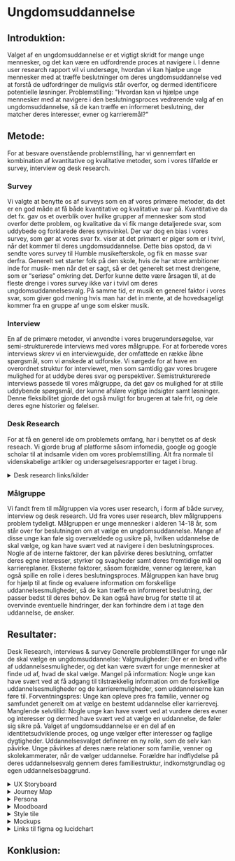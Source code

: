 # Ungdomsuddannelse

## Introduktion:
Valget af en ungdomsuddannelse er et vigtigt skridt for mange unge mennesker, og det kan være en udfordrende proces at navigere i. I denne user research rapport vil vi undersøge, hvordan vi kan hjælpe unge mennesker med at træffe beslutninger om deres ungdomsuddannelse ved at forstå de udfordringer de muligvis står overfor, og dermed identificere potentielle løsninger.
Problemstilling:
"Hvordan kan vi hjælpe unge mennesker med at navigere i den beslutningsproces vedrørende valg af en ungdomsuddannelse, så de kan træffe en informeret beslutning, der matcher deres interesser, evner og karrieremål?"

## Metode:
For at besvare ovenstående problemstilling, har vi gennemført en kombination af kvantitative og kvalitative metoder, som i vores tilfælde er survey, interview og desk research. 

### Survey
Vi valgte at benytte os af surveys som en af vores primære metoder, da det er en god måde at få både kvantitative og kvalitative svar på. Kvantitative da det fx. gav os et overblik over hvilke grupper af mennesker som stod overfor dette problem, og kvalitative da vi fik mange detaljerede svar, som uddybede og forklarede deres synsvinkel.
Der var dog en bias i vores survey, som gør at vores svar fx. viser at det primært er piger som er i tvivl, når det kommer til deres ungdomsuddannelse. Dette bias opstod, da vi sendte vores survey til Humble musikefterskole, og fik en masse svar derfra.  Generelt set starter folk på den skole, hvis de har store ambitioner inde for musik- men når det er sagt, så er det generelt set mest drengene, som er “seriøse” omkring det. Derfor kunne dette være årsagen til, at de fleste drenge i vores survey ikke var i tvivl om deres ungdomsuddannelsesvalg. På samme tid, er musik en generel faktor i vores svar, som giver god mening hvis man har det in mente, at de hovedsageligt kommer fra en gruppe af unge som elsker musik. 

### Interview
En af de primære metoder, vi anvendte i vores brugerundersøgelse, var semi-strukturerede interviews med vores målgruppe. 
For at forberede vores interviews skrev vi en interviewguide, der omfattede en række åbne spørgsmål, som vi ønskede at udforske. Vi sørgede for at have en overordnet struktur for interviewet, men som samtidig gav vores brugere mulighed for at uddybe deres svar og perspektiver. 
Semistrukturerede interviews passede til vores målgruppe, da det gav os mulighed for at stille uddybende spørgsmål, der kunne afsløre vigtige indsigter samt løsninger. Denne fleksibilitet gjorde det også muligt for brugeren at tale frit, og dele deres egne historier og følelser.

### Desk Research
For at få en generel ide om problemets omfang, har i benyttet os af desk reseach. Vi gjorde brug af platforme såsom infomedia, google og google scholar til at indsamle viden om vores problemstilling. Alt fra normale til videnskabelige artikler og undersøgelsesrapporter er taget i brug. 

<details>
  <summary> Desk research links/kilder </summary>

- https://www.eva.dk/ungdomsuddannelse/gymnasiet-er-naturlige-valg-ungesynet-paa-ungdomsuddannelserne-blandt-unge-9-klasse-0
- https://www.eva.dk/grundskole/valg-ungdomsuddannelse
- https://danskegymnasier.dk/kort-over-danmarks-ungdomsuddannelser/
- https://companyoung.com/ydelser/viden-indsigt/unges-valg-af-uddannelse/
- https://www.ft.dk/samling/20161/almdel/ul%C3%B8/bilag/64/1718465.pdf
- https://jyllands-posten.dk/debat/ECE11614213/de-unge-foeler-sig-pressede-over-deres-uddannelsesvalg-her-er-tre-ting-vi-kan-goere-for-dem/
- https://www.dst.dk/da/Statistik/emner/uddannelse-og-forskning/befolkningens-uddannelsesstatus/unges-status-paa-ungdomsuddannelser
- https://dea.nu/i-farver/publikationer/analyseprojekt-hvad-driver-de-unges-uddannelsesvalg/
- https://oerestadgym.dk/
- https://sag.dk/
- https://gengym.dk/3-aarig-hf/
- https://nextkbh.dk/gymnasier/koebenhavns-mediegymnasium/
- https://nielsbrock.dk/handelsgymnasier/handelsgymnasiet-jtp
- https://www.zbc.dk/htx/htx-studieretninger-i-slagelse/robotteknologi
- https://www.teamdanmark.dk/uddannelse/uddannelsespartnere/
- https://www.ug.dk/
	
	
  </details>  

### Målgruppe
Vi fandt frem til målgruppen via vores user research, i form af både survey, interview og desk research. Ud fra vores user research, blev målgruppens problem tydeligt.
 Målgruppen er unge mennesker i alderen 14-18 år, som står over for beslutningen om at vælge en ungdomsuddannelse. Mange af disse unge kan føle sig overvældede og usikre på, hvilken uddannelse de skal vælge, og kan have svært ved at navigere i den beslutningsproces. Nogle af de interne faktorer, der kan påvirke deres beslutning, omfatter deres egne interesser, styrker og svagheder samt deres fremtidige mål og karriereplaner. Eksterne faktorer, såsom forældre, venner og lærere, kan også spille en rolle i deres beslutningsproces.
Målgruppen kan have brug for hjælp til at finde og evaluere information om forskellige uddannelsesmuligheder, så de kan træffe en informeret beslutning, der passer bedst til deres behov. De kan også have brug for støtte til at overvinde eventuelle hindringer, der kan forhindre dem i at tage den uddannelse, de ønsker.

## Resultater:
Desk Research, interviews & survey
Generelle problemstillinger for unge når de skal vælge en ungdomsuddannelse:
Valgmuligheder: Der er en bred vifte af uddannelsesmuligheder, og det kan være svært for unge mennesker at finde ud af, hvad de skal vælge.
Mangel på information: Nogle unge kan have svært ved at få adgang til tilstrækkelig information om de forskellige uddannelsesmuligheder og de karrieremuligheder, som uddannelserne kan føre til.
Forventningspres: Unge kan opleve pres fra familie, venner og samfundet generelt om at vælge en bestemt uddannelse eller karrierevej.
Manglende selvtillid: Nogle unge kan have svært ved at vurdere deres evner og interesser og dermed have svært ved at vælge en uddannelse, de føler sig sikre på.
Valget af ungdomsuddannelse er en del af en identitetsudviklende proces, og unge vælger efter interesser og faglige dygtigheder. Uddannelsesvalget definerer en ny rolle, som de selv kan påvirke.
Unge påvirkes af deres nære relationer som familie, venner og skolekammerater, når de vælger uddannelse. Forældre har indflydelse på deres uddannelsesvalg gennem deres familiestruktur, indkomstgrundlag og egen uddannelsesbaggrund.

<details>
  <summary> UX Storyboard </summary>
Storyboardet viser Emma's rejse gennem den komplekse beslutningsproces vedrørende valg af en ungdomsuddannelse. I starten er hun stresset og føler sig presset af tiden og forventningerne fra omverdenen. Hun undersøger forskellige uddannelsesmuligheder, men føler sig stadig forvirret og frustreret. Hendes eksterne faktorer, såsom forældre, venner og lærere, er også involveret i beslutningsprocessen, hvilket kan gøre det endnu mere udfordrende for Emma at tage den rigtige beslutning.
I midten af storyboardet introduceres en ny app, der kan give Emma bedre overblik og information omkring hendes uddannelsesvalg. Hun bruger app'en til at undersøge forskellige uddannelsesmuligheder og træffe en informeret beslutning. Til sidst er Emma glad og lettet over at have truffet en beslutning omkring sin ungdomsuddannelse.
Storyboardet viser, hvordan vores app kan hjælpe unge mennesker som Emma med at navigere gennem den komplekse beslutningsproces ved at give dem den nødvendige information og overblik over uddannelsesmulighederne.
	
	
![storyboard](https://user-images.githubusercontent.com/111958199/233578994-978812ab-e2b5-4db3-b9f0-436e701f0317.png)
***Lavet i figma***	
  </details>

<details>
  <summary> Journey Map </summary>
Som en del af vores brugerundersøgelse, lavede vi et user journey map for at forstå vores brugeres oplevelse med vores produkt, samt vejen dertil. Den skildrer visuelt brugerens rejse gennem forskellige stadier, herunder indledende bevidsthed, tanker, beslutningstagning, overvejelser mm. 
Journey mappen blev skabt gennem en kombination af kvalitative metoder, herunder dybdegående interviews. Baseret på dette indsamlede vi nøgle indsigter fra brugerne, for at skabe et omfattende kort, der nøjagtigt afspejler brugeroplevelsen og deres tænkningsproces. 
Journey mappen gav os et større overblik over brugerrejsen og oplevelsen, og fremhævede de vigtigste pointer. Derudover kunne vi gennem journey mappen identificere smertepunkter, motivation, mål og behov, og fik dermed en dybere forståelse af vores brugere. 
	
![journey map](https://user-images.githubusercontent.com/111958199/233586787-e94c4132-abdd-4dc5-b728-28e72ef0c83d.png)
***Lavet i lucidchart***	
	
  </details>  

<details>
  <summary> Persona </summary>
Efter en samling af vigtige indsigter og pointer, valgte vi at inddrage personaer som et redskab til vores brugerundersøgelse.
Alfred og Marie er fiktive brugerprofiler, der repræsenterer vores brugere baseret på data fra vores survey. Personaerne hjalp os med at skabe nogle effektive designs, der kommunikerer vores viden om brugerne. Dette har givet os en dybere forståelse af vores brugeres baggrund, mål og udfordringer. Eksempelvis er personernes quotes baseret på de rigtige svar vi fik fra vores survey.	

![persona](https://user-images.githubusercontent.com/111958199/233587486-164fbc04-d500-4583-b694-931b844edf4f.png)
***Lavet i figma***
	
  </details>
  
<details>
   <summary> Moodboard </summary>
Vores moodboard hjælper os med at fange essensen af vores app, som er denne jordnære, rolige og informerende app. 
	
	
![moodboard ug](https://user-images.githubusercontent.com/111958199/233589593-d58a55e0-ec59-4aae-96ba-7c547de5351f.png)
***Lavet i figma***
	
 </details>
 
<details>
  <summary> Style tile </summary>
For at finde frem til den generelle æstetiske ide til appen, har vi benyttet os af et style tile. Det er en visuel hjælp, som hjalp os med at få fastlagt ting såsom farver og typografi.
	

![style tile ug](https://user-images.githubusercontent.com/111958199/233590496-38e1a020-db6c-4e80-b8b9-08d23b60b826.png)
***Lavet i figma***
	
  </details>  

<details>
  <summary> Mockups </summary>
Vi har anvendt mockups som et af vores sidste trin i brugerundersøgelsesprocessen. Vores mockups er en visuel repræsentation af designet af vores produkt, som var designet på baggrund af vores forståelse af brugernes behov og ønsker. Hovedsageligt brugte vi vores mockups som et kommunikationsværktøj i gruppen, og for at blive enige om hvilken æstetisk vej vi skulle gå, med vores style tile in mente.

Promt til mockups: UI design,8k, illustration, app design, tiny skeuomorphic, minimalistic, ui ux, ux/ux, light colors, Dark blue elements, green, test function, school, blue aura, quiz, quizzing
	
![mockup 1](https://user-images.githubusercontent.com/111958199/233592590-4384b476-5d3a-4a5a-881b-932eed01aa85.png)

![mockup 2](https://user-images.githubusercontent.com/111958199/233592718-68b63b36-d0a0-40fd-876f-9c7d1669ed02.png)

![mockup 3](https://user-images.githubusercontent.com/111958199/233592477-a696edb0-cb54-45b3-b5a1-984018e2c131.png)

![mockup 4](https://user-images.githubusercontent.com/111958199/233592459-a3151d91-a238-4e49-af43-f81ddcd55bd2.png)
	
![mockup 5](https://user-images.githubusercontent.com/111958199/233592380-4bff8e3b-df06-4a2b-af9a-8f27f79c8308.png)
***Lavet med midjourney***
	
  </details>
		

<details>
  <summary> Links til figma og lucidchart </summary>
	
- [Figma link](https://www.figma.com/file/UDZbGUlbWwJ4j8LaQqJfLZ/Style-tile-%2B-moodboard?node-id=0%3A1&t=0fpOsEohs5KgXOhJ-1)
- [Lucidchart link, hvor man skla være logget ind for at se det](https://lucid.app/lucidspark/ef8c4a9a-b2a1-469b-b99e-4fb3bf39422b/edit?viewport_loc=-458%2C-195%2C3567%2C1878%2C0_0&invitationId=inv_3482b537-f746-47cf-9f25-c6eb9a941057)
	
  </details>
  
## Konklusion:
